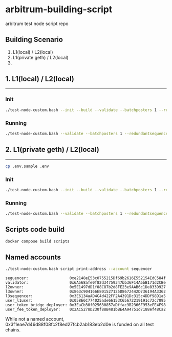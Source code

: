 # arbitrum-building-script

arbitrum test node script repo

## Building Scenario

1. L1(local) / L2(local)
2. L1(private geth) / L2(local)
3.

## 1. L1(local) / L2(local)

---

### Init

```bash
./test-node-custom.bash --init --build --validate --batchposters 1 --redundantsequencers 0 --blockscout --tokenbridge --l2-fee-token --detach
```

### Running

```bash
./test-node-custom.bash --validate --batchposters 1 --redundantsequencers 0 --blockscout --tokenbridge --l2-fee-token --detach
```

## 2. L1(private geth) / L2(local)

---

```bash
cp .env.sample .env
```

### Init

```bash
./test-node-custom.bash --init --build --validate --batchposters 1 --redundantsequencers 0 --blockscout --tokenbridge --l2-fee-token --detach --priv-geth
```

### Running

```bash
./test-node-custom.bash --validate --batchposters 1 --redundantsequencers 0 --blockscout --tokenbridge --l2-fee-token --detach --priv-geth
```

## Scripts code build

```bash
docker compose build scripts
```

## Named accounts

```bash
./test-node-custom.bash script print-address --account sequencer
```

```
sequencer:                  0xe2148eE53c0755215Df69b2616E552154EdC584f
validator:                  0x6A568afe0f82d34759347bb36F14A6bB171d2CBe
l2owner:                    0x5E1497dD1f08C87b2d8FE23e9AAB6c1De833D927
l3owner:                    0x863c904166E801527125D8672442D736194A3362
l3sequencer:                0x3E6134aAD4C4d422FF2A4391Dc315c4DDf98D1a5
user_l1user:                0x058E6C774025ade66153C65672219191c72c7095
user_token_bridge_deployer: 0x3EaCb30f025630857aDffac9B2366F953eFE4F98
user_fee_token_deployer:    0x2AC5278D230f88B481bBE4A94751d7188ef48Ca2
```

While not a named account, 0x3f1eae7d46d88f08fc2f8ed27fcb2ab183eb2d0e is funded on all test chains.
